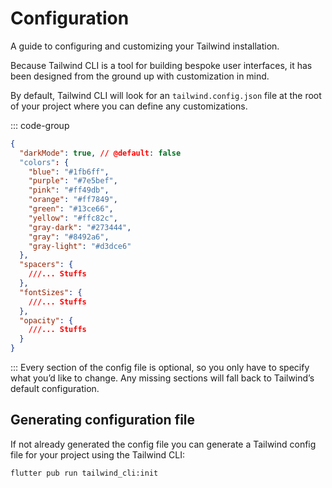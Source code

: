 # Configuration

A guide to configuring and customizing your Tailwind installation.

Because Tailwind CLI is a tool for building bespoke user interfaces, it has been designed from the ground up with customization in mind.

By default, Tailwind CLI will look for an `tailwind.config.json` file at the root of your project where you can define any customizations.

::: code-group

```json [tailwind.config.json]
{
  "darkMode": true, // @default: false
  "colors": {
    "blue": "#1fb6ff",
    "purple": "#7e5bef",
    "pink": "#ff49db",
    "orange": "#ff7849",
    "green": "#13ce66",
    "yellow": "#ffc82c",
    "gray-dark": "#273444",
    "gray": "#8492a6",
    "gray-light": "#d3dce6"
  },
  "spacers": {
    ///... Stuffs
  },
  "fontSizes": {
    ///... Stuffs
  },
  "opacity": {
    ///... Stuffs
  }
}
```

:::
Every section of the config file is optional, so you only have to specify what you’d like to change. Any missing sections will fall back to Tailwind’s default configuration.

## Generating configuration file

If not already generated the config file you can generate a Tailwind config file for your project using the Tailwind CLI:

```shell
flutter pub run tailwind_cli:init
```
